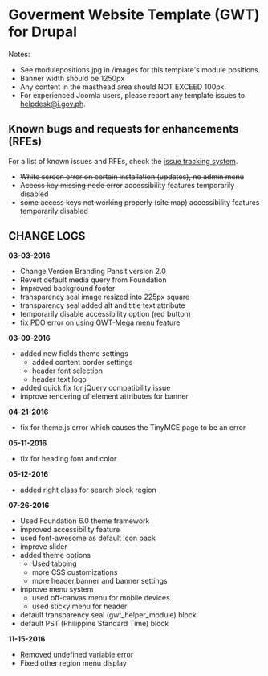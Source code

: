 # Goverment Website Template (GWT) for Drupal

Notes:

- See modulepositions.jpg in /images for this template's module positions.
- Banner width should be 1250px
- Any content in the masthead area should NOT EXCEED 100px.
- For experienced Joomla users, please report any template issues to helpdesk@i.gov.ph.

## Known bugs and requests for enhancements (RFEs)
For a list of known issues and RFEs, check the [issue tracking system](https://github.com/iGovPhil/gwt-drupal/issues).

- ~~White screen error on certain installation (updates), no admin menu~~
- ~~Access key missing node error~~ accessibility features temporarily disabled
- ~~some access keys not working properly (site map)~~ accessibility features temporarily disabled

## CHANGE LOGS
**03-03-2016**

- Change Version Branding Pansit version 2.0
- Revert default media query from Foundation
- Improved background footer
- transparency seal image resized into 225px square
- transparency seal added alt and title text attribute
- temporarily disable accessibility option (red button)
- fix PDO error on using GWT-Mega menu feature

**03-09-2016**

- added new fields theme settings
  - added content border settings
  - header font selection
  - header text logo
- added quick fix for jQuery compatibility issue
- improve rendering of element attributes for banner

**04-21-2016**

- fix for theme.js error which causes the TinyMCE page to be an error

**05-11-2016**

- fix for heading font and color

**05-12-2016**

- added right class for search block region

**07-26-2016**

- Used Foundation 6.0 theme framework
- improved accessibility feature
- used font-awesome as default icon pack
- improve slider
- added theme options
	- Used tabbing
	- more CSS customizations
	- more header,banner and banner settings
- improve menu system
	- used off-canvas menu for mobile devices
	- used sticky menu for header
- default transparency seal (gwt\_helper\_module) block
- default PST (Philippine Standard Time) block

**11-15-2016**

- Removed undefined variable error
- Fixed other region menu display